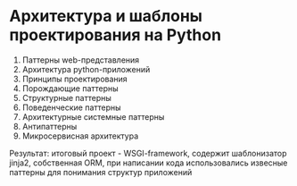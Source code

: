 <!DOCTYPE html>
<html lang="">
  <head>
    <meta charset="utf-8">
    <title>Архитектура и шаблоны проектирования на Python</title>
  </head>
  <body>
    <header></header>
    <main>
      <h1 class="title">Архитектура и шаблоны проектирования на Python</h1>
      <ol>
        <li>Паттерны web-представления</li>
        <li>Архитектура python-приложений</li>
        <li>Принципы проектирования</li>
        <li>Порождающие паттерны</li>
        <li>Структурные паттерны</li>
        <li>Поведенческие паттерны</li>
        <li>Архитектурные системные паттерны</li>
        <li>Антипаттерны</li>
        <li>Микросервисная архитектура</li>
      </ol>
      <p><span>Результат:</span> итоговый проект - WSGI-framework, содержит шаблонизатор jinja2,
        собственная ORM, при написании кода использовались извесные паттерны для понимания структур приложений</p>
    </main>
    <footer></footer>
  </body>
</html>
